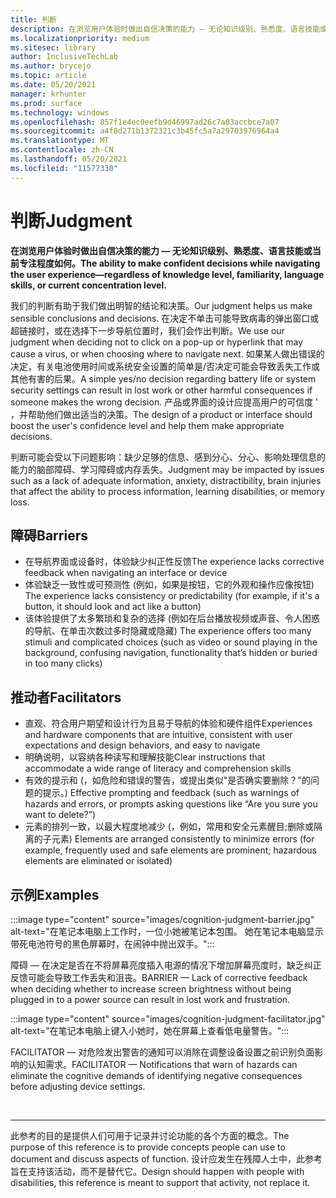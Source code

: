 ```yaml
---
title: 判断
description: 在浏览用户体验时做出自信决策的能力 — 无论知识级别、熟悉度、语言技能或当前专注程度如何。
ms.localizationpriority: medium
ms.sitesec: library
author: InclusiveTechLab
ms.author: brycejo
ms.topic: article
ms.date: 05/20/2021
manager: krhunter
ms.prod: surface
ms.technology: windows
ms.openlocfilehash: 857f1e4ec0eefb9d46997ad26c7a03accbce7a07
ms.sourcegitcommit: a4f8d271b1372321c3b45fc5a7a29703976964a4
ms.translationtype: MT
ms.contentlocale: zh-CN
ms.lasthandoff: 05/20/2021
ms.locfileid: "11577330"
---
```

# <a name="judgment"></a><span data-ttu-id="34ea4-103">判断</span><span class="sxs-lookup"><span data-stu-id="34ea4-103">Judgment</span></span>

**<span data-ttu-id="34ea4-104">在浏览用户体验时做出自信决策的能力 — 无论知识级别、熟悉度、语言技能或当前专注程度如何。</span><span class="sxs-lookup"><span data-stu-id="34ea4-104">The ability to make confident decisions while navigating the user experience—regardless of knowledge level, familiarity, language skills, or current concentration level.</span></span>**

<span data-ttu-id="34ea4-105">我们的判断有助于我们做出明智的结论和决策。</span><span class="sxs-lookup"><span data-stu-id="34ea4-105">Our judgment helps us make sensible conclusions and decisions.</span></span> <span data-ttu-id="34ea4-106">在决定不单击可能导致病毒的弹出窗口或超链接时，或在选择下一步导航位置时，我们会作出判断。</span><span class="sxs-lookup"><span data-stu-id="34ea4-106">We use our judgment when deciding not to click on a pop-up or hyperlink that may cause a virus, or when choosing where to navigate next.</span></span> <span data-ttu-id="34ea4-107">如果某人做出错误的决定，有关电池使用时间或系统安全设置的简单是/否决定可能会导致丢失工作或其他有害的后果。</span><span class="sxs-lookup"><span data-stu-id="34ea4-107">A simple yes/no decision regarding battery life or system security settings can result in lost work or other harmful consequences if someone makes the wrong decision.</span></span> <span data-ttu-id="34ea4-108">产品或界面的设计应提高用户的可信度 &apos; ，并帮助他们做出适当的决策。</span><span class="sxs-lookup"><span data-stu-id="34ea4-108">The design of a product or interface should boost the user&apos;s confidence level and help them make appropriate decisions.</span></span>

<span data-ttu-id="34ea4-109">判断可能会受以下问题影响：缺少足够的信息、感到分心、分心、影响处理信息的能力的脑部障碍、学习障碍或内存丢失。</span><span class="sxs-lookup"><span data-stu-id="34ea4-109">Judgment may be impacted by issues such as a lack of adequate information, anxiety, distractibility, brain injuries that affect the ability to process information, learning disabilities, or memory loss.</span></span>

## <a name="barriers"></a><span data-ttu-id="34ea4-110">障碍</span><span class="sxs-lookup"><span data-stu-id="34ea4-110">Barriers</span></span>

* <span data-ttu-id="34ea4-111">在导航界面或设备时，体验缺少纠正性反馈</span><span class="sxs-lookup"><span data-stu-id="34ea4-111">The experience lacks corrective feedback when navigating an interface or device</span></span>
* <span data-ttu-id="34ea4-112">体验缺乏一致性或可预测性 (例如，如果是按钮，它的外观和操作应像按钮) </span><span class="sxs-lookup"><span data-stu-id="34ea4-112">The experience lacks consistency or predictability (for example, if it's a button, it should look and act like a button)</span></span>
* <span data-ttu-id="34ea4-113">该体验提供了太多繁琐和复杂的选择 (例如在后台播放视频或声音、令人困惑的导航、在单击次数过多时隐藏或隐藏) </span><span class="sxs-lookup"><span data-stu-id="34ea4-113">The experience offers too many stimuli and complicated choices (such as video or sound playing in the background, confusing navigation, functionality that’s hidden or buried in too many clicks)</span></span>

## <a name="facilitators"></a><span data-ttu-id="34ea4-114">推动者</span><span class="sxs-lookup"><span data-stu-id="34ea4-114">Facilitators</span></span>

* <span data-ttu-id="34ea4-115">直观、符合用户期望和设计行为且易于导航的体验和硬件组件</span><span class="sxs-lookup"><span data-stu-id="34ea4-115">Experiences and hardware components that are intuitive, consistent with user expectations and design behaviors, and easy to navigate</span></span> 
* <span data-ttu-id="34ea4-116">明确说明，以容纳各种读写和理解技能</span><span class="sxs-lookup"><span data-stu-id="34ea4-116">Clear instructions that accommodate a wide range of literacy and comprehension skills</span></span>
* <span data-ttu-id="34ea4-117">有效的提示和 (，如危险和错误的警告，或提出类似"是否确实要删除？"的问题的提示。) </span><span class="sxs-lookup"><span data-stu-id="34ea4-117">Effective prompting and feedback (such as warnings of hazards and errors, or prompts asking questions like “Are you sure you want to delete?”)</span></span>
* <span data-ttu-id="34ea4-118">元素的排列一致，以最大程度地减少 (，例如，常用和安全元素醒目;删除或隔离的子元素) </span><span class="sxs-lookup"><span data-stu-id="34ea4-118">Elements are arranged consistently to minimize errors (for example, frequently used and safe elements are prominent; hazardous elements are eliminated or isolated)</span></span>

## <a name="examples"></a><span data-ttu-id="34ea4-119">示例</span><span class="sxs-lookup"><span data-stu-id="34ea4-119">Examples</span></span>

:::image type="content" source="images/cognition-judgment-barrier.jpg" alt-text="在笔记本电脑上工作时，一位小她被笔记本包围。 她在笔记本电脑显示带死电池符号的黑色屏幕时，在闹钟中抛出双手。":::

<span data-ttu-id="34ea4-122">障碍 — 在决定是否在不将屏幕亮度插入电源的情况下增加屏幕亮度时，缺乏纠正反馈可能会导致工作丢失和沮丧。</span><span class="sxs-lookup"><span data-stu-id="34ea4-122">BARRIER — Lack of corrective feedback when deciding whether to increase screen brightness without being plugged in to a power source can result in lost work and frustration.</span></span> 


:::image type="content" source="images/cognition-judgment-facilitator.jpg" alt-text="在笔记本电脑上键入小她时，她在屏幕上查看低电量警告。":::

<span data-ttu-id="34ea4-124">FACILITATOR — 对危险发出警告的通知可以消除在调整设备设置之前识别负面影响的认知需求。</span><span class="sxs-lookup"><span data-stu-id="34ea4-124">FACILITATOR — Notifications that warn of hazards can eliminate the cognitive demands of identifying negative consequences before adjusting device settings.</span></span>


&nbsp;

[comment]: # (Footer 语句)
___
<span data-ttu-id="34ea4-126">此参考的目的是提供人们可用于记录并讨论功能的各个方面的概念。</span><span class="sxs-lookup"><span data-stu-id="34ea4-126">The purpose of this reference is to provide concepts people can use to document and discuss aspects of function.</span></span> <span data-ttu-id="34ea4-127">设计应发生在残障人士中，此参考旨在支持该活动，而不是替代它。</span><span class="sxs-lookup"><span data-stu-id="34ea4-127">Design should happen with people with disabilities, this reference is meant to support that activity, not replace it.</span></span> 